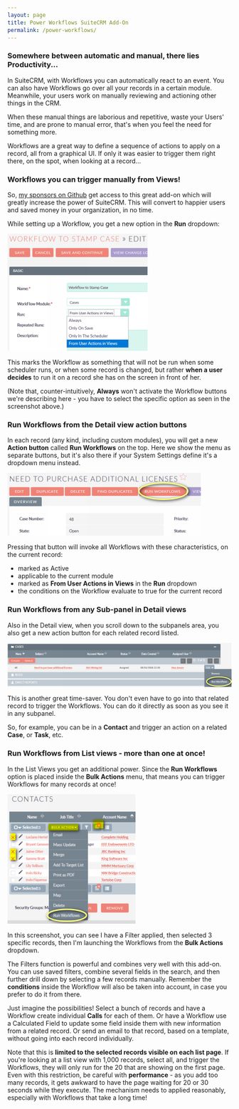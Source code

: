 ```yaml
---
layout: page
title: Power Workflows SuiteCRM Add-On
permalink: /power-workflows/
---
```


### Somewhere between automatic and manual, there lies **Productivity**...

In SuiteCRM, with Workflows you can automatically react to an event. 
You can also have Workflows go over all your records in a certain module. Meanwhile, your users 
work on manually reviewing and actioning other things in the CRM.

When these manual things are laborious and repetitive, waste your Users' time, and are prone 
to manual error, that's when you feel the need for something more.

Workflows are a great way to define a sequence of actions to apply on a record, all from 
a graphical UI. If only it was easier to trigger them right there, on the spot, when looking at
a record...

### Workflows you can trigger manually from Views!

So, [my sponsors on Github](https://github.com/sponsors/pgorod) get access to this great add-on 
which will greatly increase the power of SuiteCRM. This will convert to happier users and 
saved money in your organization, in no time.

While setting up a Workflow, you get a new option in the **Run** dropdown:

![New option in "Run" dropdown](../images/pw_dropdown.png)

This marks the Workflow as something that will not be run when some scheduler runs, 
or when some record is changed, but rather **when a user decides** to run it on a record she 
has on the screen in front of her.

(Note that, counter-intuitively, **Always** won't activate the Workflow buttons we're describing here - you 
have to select the specific option as seen in the screenshot above.)  

### Run Workflows from the Detail view action buttons

In each record (any kind, including custom modules), you will get a new **Action button** 
called **Run Workflows** on the top. Here we show the menu as separate buttons, but it's
also there if your System Settings define it's a dropdown menu instead.

![New button in Detail view Action buttons](../images/pw_detail.png)

Pressing that button will invoke all Workflows with these characteristics, on the current record:
* marked as Active
* applicable to the current module
* marked as **From User Actions in Views** in the **Run** dropdown
* the conditions on the Workflow evaluate to true for the current record

### Run Workflows from any Sub-panel in Detail views

Also in the Detail view, when you scroll down to the subpanels area, you also get a new action
button for each related record listed.  

![New button in Detail view Action buttons](../images/pw_subpanel.png)

This is another great time-saver. You don't even have to go into that related record 
to trigger the Workflows. You can do it directly as soon as you see it in any subpanel.

So, for example, you can be in a **Contact** and trigger an action on a related **Case**, 
or **Task**, etc.

### Run Workflows from List views - more than one at once!

In the List Views you get an additional power. Since the **Run Workflows** option is placed
inside the **Bulk Actions** menu, that means you can trigger Workflows for many records at once!  

![New button in Detail view Action buttons](../images/pw_listview.png)

In this screenshot, you can see I have a Filter applied, then selected 3 specific records, then I'm
launching the Workflows from the **Bulk Actions** dropdown.

The Filters function is powerful and combines very well with this add-on. You can use saved filters,
combine several fields in the search, and then further drill down by selecting a few records manually.
Remember the **conditions** inside the Workflow will also be taken into account, in case you prefer to do it
from there.

Just imagine the possibilities! Select a bunch of records and have a Workflow create individual **Calls** 
for each of them. Or have a Workflow use a Calculated Field to update some field inside them with
new information from a related record. Or send an email to that record, based on a template, without 
going into each record individually.

Note that this is **limited to the selected records visible on each list page**. If you're looking at a 
list view with 1,000 records, select all, and trigger the Workflows, they will only 
run for the 20 that are showing on the first page. Even with this restriction, be careful 
with **performance** - as you add too many records, it gets awkward to have the page waiting 
for 20 or 30 seconds while they execute. The mechanism needs to applied reasonably, especially
with Workflows that take a long time!
 
